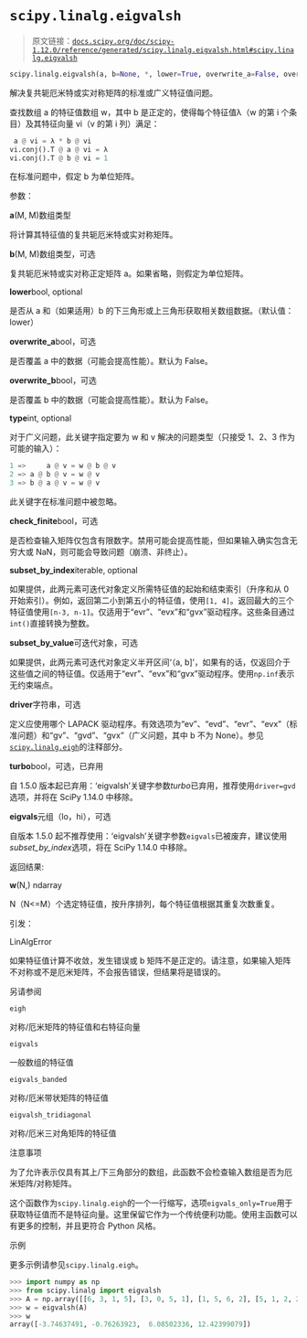 # `scipy.linalg.eigvalsh`

> 原文链接：[`docs.scipy.org/doc/scipy-1.12.0/reference/generated/scipy.linalg.eigvalsh.html#scipy.linalg.eigvalsh`](https://docs.scipy.org/doc/scipy-1.12.0/reference/generated/scipy.linalg.eigvalsh.html#scipy.linalg.eigvalsh)

```py
scipy.linalg.eigvalsh(a, b=None, *, lower=True, overwrite_a=False, overwrite_b=False, turbo=<object object>, eigvals=<object object>, type=1, check_finite=True, subset_by_index=None, subset_by_value=None, driver=None)
```

解决复共轭厄米特或实对称矩阵的标准或广义特征值问题。

查找数组 a 的特征值数组 w，其中 b 是正定的，使得每个特征值λ（w 的第 i 个条目）及其特征向量 vi（v 的第 i 列）满足：

```py
 a @ vi = λ * b @ vi
vi.conj().T @ a @ vi = λ
vi.conj().T @ b @ vi = 1 
```

在标准问题中，假定 b 为单位矩阵。

参数：

**a**(M, M)数组类型

将计算其特征值的复共轭厄米特或实对称矩阵。

**b**(M, M)数组类型，可选

复共轭厄米特或实对称正定矩阵 a。如果省略，则假定为单位矩阵。

**lower**bool, optional

是否从 a 和（如果适用）b 的下三角形或上三角形获取相关数组数据。（默认值：lower）

**overwrite_a**bool，可选

是否覆盖 a 中的数据（可能会提高性能）。默认为 False。

**overwrite_b**bool，可选

是否覆盖 b 中的数据（可能会提高性能）。默认为 False。

**type**int, optional

对于广义问题，此关键字指定要为 w 和 v 解决的问题类型（只接受 1、2、3 作为可能的输入）：

```py
1 =>     a @ v = w @ b @ v
2 => a @ b @ v = w @ v
3 => b @ a @ v = w @ v 
```

此关键字在标准问题中被忽略。

**check_finite**bool，可选

是否检查输入矩阵仅包含有限数字。禁用可能会提高性能，但如果输入确实包含无穷大或 NaN，则可能会导致问题（崩溃、非终止）。

**subset_by_index**iterable, optional

如果提供，此两元素可迭代对象定义所需特征值的起始和结束索引（升序和从 0 开始索引）。例如，返回第二小到第五小的特征值，使用`[1, 4]`。返回最大的三个特征值使用`[n-3, n-1]`。仅适用于“evr”、“evx”和“gvx”驱动程序。这些条目通过`int()`直接转换为整数。

**subset_by_value**可迭代对象，可选

如果提供，此两元素可迭代对象定义半开区间‘（a, b]’，如果有的话，仅返回介于这些值之间的特征值。仅适用于“evr”、“evx”和“gvx”驱动程序。使用`np.inf`表示无约束端点。

**driver**字符串，可选

定义应使用哪个 LAPACK 驱动程序。有效选项为“ev”、“evd”、“evr”、“evx”（标准问题）和“gv”、“gvd”、“gvx”（广义问题，其中 b 不为 None）。参见[`scipy.linalg.eigh`](https://docs.scipy.org/doc/scipy-1.12.0/reference/generated/scipy.linalg.eigh.html#scipy.linalg.eigh "scipy.linalg.eigh")的注释部分。

**turbo**bool，可选，已弃用

自 1.5.0 版本起已弃用：‘eigvalsh’关键字参数*turbo*已弃用，推荐使用`driver=gvd`选项，并将在 SciPy 1.14.0 中移除。

**eigvals**元组（lo，hi），可选

自版本 1.5.0 起不推荐使用：‘eigvalsh’关键字参数`eigvals`已被废弃，建议使用*subset_by_index*选项，将在 SciPy 1.14.0 中移除。

返回结果:

**w**(N,) ndarray

N（N<=M）个选定特征值，按升序排列，每个特征值根据其重复次数重复。

引发：

LinAlgError

如果特征值计算不收敛，发生错误或 b 矩阵不是正定的。请注意，如果输入矩阵不对称或不是厄米矩阵，不会报告错误，但结果将是错误的。

另请参阅

`eigh`

对称/厄米矩阵的特征值和右特征向量

`eigvals`

一般数组的特征值

`eigvals_banded`

对称/厄米带状矩阵的特征值

`eigvalsh_tridiagonal`

对称/厄米三对角矩阵的特征值

注意事项

为了允许表示仅具有其上/下三角部分的数组，此函数不会检查输入数组是否为厄米矩阵/对称矩阵。

这个函数作为`scipy.linalg.eigh`的一个一行缩写，选项`eigvals_only=True`用于获取特征值而不是特征向量。这里保留它作为一个传统便利功能。使用主函数可以有更多的控制，并且更符合 Python 风格。

示例

更多示例请参见`scipy.linalg.eigh`。

```py
>>> import numpy as np
>>> from scipy.linalg import eigvalsh
>>> A = np.array([[6, 3, 1, 5], [3, 0, 5, 1], [1, 5, 6, 2], [5, 1, 2, 2]])
>>> w = eigvalsh(A)
>>> w
array([-3.74637491, -0.76263923,  6.08502336, 12.42399079]) 
```
